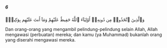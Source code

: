 ##### 6

<span class="ayah">وَٱلَّذِينَ ٱتَّخَذُوا۟ مِن دُونِهِۦٓ أَوْلِيَآءَ ٱللَّهُ حَفِيظٌ عَلَيْهِمْ وَمَآ أَنتَ عَلَيْهِم بِوَكِيلٍۢ</span>

<span class="ayah_translation">Dan orang-orang yang mengambil pelindung-pelindung selain Allah, Allah mengawasi (perbuatan) mereka; dan kamu (ya Muhammad) bukanlah orang yang diserahi mengawasi mereka.</span>
